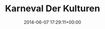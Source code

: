 ---
title:		"Karneval Der Kulturen"
type:		"photos"
mediatype:		"upload"
location:		"Berlin, Germany"
date:		"2014-06-07 17:29:11+00:00"
album:		"events"
filename:		"karneval-der-kulturen-dress.md"
series:		"karneval"
cl_public_id:		"events/karneval-der-kulturen-dress"
cl_version:		1497002574
format:		"tiff"
bytes:		1946768
width:		810
height:		1440
colours:
- "#ACC0C9"
- "#7CACC0"
- "#2C3F22"
- "#333F1F"
- "#506C41"
- "#6D5343"
- "#4E7789"
- "#5E703F"
- "#7B898C"
- "#877872"
- "#2F2E2A"
- "#7C867E"
- "#C5CBD7"
- "#423025"
- "#D0C2BC"
- "#1C262C"
- "#2C3231"
- "#7E8073"
- "#1E1E21"
- "#353020"
- "#7C8241"
- "#74654B"
- "#AFB8B2"
- "#777C87"
- "#1D232C"
- "#CFD1B8"
exposure_mode:		"Auto"
program:		"Aperture-priority AE"
aperture:		"1.4"
focal_length:		"50.0 mm"
iso:		"100"
shutter_speed:		"1/1000"
metering:		"Multi-segment"
flash:		"Off, Did not fire"
white_balance:		"As Shot"
colour_temp:		"5950"
has_crop:		"false"
orientation:		"Horizontal (normal)"
camera_model:		"NIKON D800"
lens_info:		"Nikon Nikkor 50mm f/1.4"
artist: "Matt Finucane"
x_resolution:		"300"
y_resolution:		"300"
---